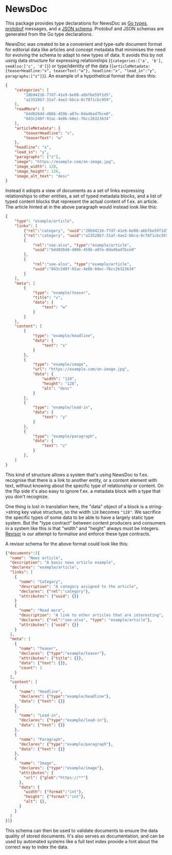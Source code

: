 # NewsDoc

This package provides type declarations for NewsDoc as [Go types](doc.go), [protobuf](newsdoc.proto) messages, and a [JSON schema](newsdoc.schema.json). Protobuf and JSON schemas are generated from the Go type declarations.

NewsDoc was created to be a convenient and type-safe document format for editorial data like articles and concept metadata that minimises the need for evolving the schema to adapt to new types of data. It avoids this by not using data structure for expressing relationships (`{categories:['a', 'b'], seeAlso:['c', 'd']}`) or type/identity of the data (`{articleMetadata:{teaserHeadline:"v", teaserText:"w"}, headline:"x", "lead_in":"y", paragraphs:["z"]}`). An example of a hypothetical format that does this:

``` json
{
    "categories": [
        "28b94216-77d7-41e9-be08-a6bfbe59f1d5",
        "a23528b7-31af-4ae2-bbca-0c78f1cbc959",
    ],
    "readMore": [
        "6dd826dd-d866-459b-a07e-0da4bad7bce0",
        "043c248f-92ac-4e0b-b0ec-76cc26323634"
    ],
    "articleMetadata": {
        "teaserHeadline": "v",
        "teaserText": "w"
    },
    "headline": "x",
    "lead_in": "y",
    "paragraphs": ["z"],
    "image": "https://example.com/an-image.jpg",
    "image_width": 128,
    "image_height": 128,
    "image_alt_text": "desc"
}
```

Instead it adopts a view of documents as a set of links expressing relationships to other entities, a set of typed metadata blocks, and a list of typed content blocks that represent the actual content of f.ex. an article. The article hinted at in the above paragraph would instead look like this:

``` json
{
    "type": "example/article",
    "links": [
        {"rel":"category", "uuid":"28b94216-77d7-41e9-be08-a6bfbe59f1d5"},
        {"rel":"category", "uuid":"a23528b7-31af-4ae2-bbca-0c78f1cbc959"},
        {
            "rel":"see-also", "type":"example/article",
            "uuid":"6dd826dd-d866-459b-a07e-0da4bad7bce0"
        },
        {
            "rel":"see-also", "type":"example/article",
            "uuid":"043c248f-92ac-4e0b-b0ec-76cc26323634"
        }
    ],
    "meta": [
        {
            "type": "example/teaser",
            "title": "v",
            "data": {
                "text": "w"
            }
        }
    ],
    "content": [
        {
            "type": "example/headline",
            "data": {
                "text": "x"
            }
        },
        {
            "type": "example/image",
            "url": "https://example.com/an-image.jpg",
            "data": {
                "width": "128",
                "height": "128",
                "alt": "desc"
            }
        },
        {
            "type": "example/lead-in",
            "data": {
                "text": "y"
            }
        },
        {
            "type": "example/paragraph",
            "data": {
                "text": "z"
            }
        },
    ]
}
```

This kind of structure allows a system that's using NewsDoc to f.ex. recognise that there is a link to another entity, or a content element with text, without knowing about the specific type of relationship or content. On the flip side it's also easy to ignore f.ex. a metadata block with a type that you don't recognize.

One thing is lost in translation here, the "data" object of a block is a string->string key value structure, so the width `128` becomes `"128"`. We sacrifice the specific types of some data to be able to have a largely static type system. But the "type contract" between content producers and consumers in a system like this is that "width" and "height" always must be integers. [Revisor](https://github.com/ttab/revisor) is our attempt to formalise and enforce these type contracts.

A revisor schema for the above format could look like this:

``` json
{"documents":[{
  "name": "News article",
  "description": "A basic news article example",
  "declares": "example/article",
  "links": [
    {
      "name": "Category",
      "description": "A category assigned to the article",
      "declares": {"rel":"category"},
      "attributes": {"uuid": {}}
    }
    {
      "name": "Read more",
      "description": "A link to other articles that are interesting",
      "declares": {"rel":"see-also", "type": "example/article"},
      "attributes": {"uuid": {}}
    }
  ],
  "meta": [
    {
      "name": "Teaser",
      "declares": {"type":"example/teaser"},
      "attributes": {"title": {}},
      "data": {"text": {}},
      "count": 1
    }
  ],
  "content": [
    {
      "name": "Headline",
      "declares": {"type":"example/headline"},
      "data": {"text": {}}
    },
    {
      "name": "Lead-in",
      "declares": {"type":"example/lead-in"},
      "data": {"text": {}}
    },
    {
      "name": "Paragraph",
      "declares": {"type":"example/paragraph"},
      "data": {"text": {}}
    },
    {
      "name": "Image",
      "declares": {"type":"example/image"},
      "attributes": {
        "url": {"glob":"https://**"}
      },
      "data": {
        "width": {"format":"int"},
        "height": {"format":"int"},
        "alt": {},
      }
    }
  ]
}]}
```

This schema can then be used to validate documents to ensure the data quality of stored documents. It's also serves as documentation, and can be used by automated systems like a full text index provide a hint about the correct way to index the data.

